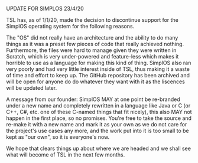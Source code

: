 UPDATE FOR SIMPLOS 23/4/20

TSL has, as of 1/1/20, made the decision to discontinue support for the SimplOS operating system for the following reasons.

The "OS" did not really have an architecture and the ability to do many things as it was a preset few pieces of code that really achieved nothing. Furthermore, the files were hard to manage given they were written in Scratch, which is very under-powered and feature-less which makes it horrible to use as a language for making this kind of thing. SimplOS also ran very poorly and had very little interest inside of TSL, thus making it a waste of time and effort to keep up.
The GitHub repository has been archived and will be open for anyone do do whatever they want with it as the liscences will be updated later.

A message from our founder:
  SimplOS MAY at one point be re-branded under a new name and completely rewritten in a language like Java or C (or C++, C#, etc. one of these C-named things that fit nicely), this also MAY not happen in the first place, so no promises.
  You're free to take the source and re-make it with a new name and mark it as your own as we do not care for the project's use cases any more, and the work put into it is too small to be kept as "our own", so it is everyone's now.
  
 We hope that clears things up about where we are headed and we shall see what will become of TSL in the next few months.
